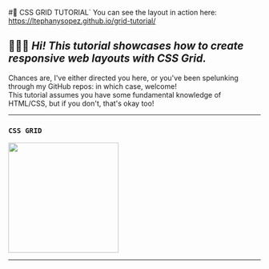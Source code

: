 #📓 CSS GRID TUTORIAL`
You can see the layout in action here: https://ltephanysopez.github.io/grid-tutorial/

## 👩🏽‍💻 _Hi! This tutorial showcases how to create responsive web layouts with CSS Grid._


Chances are, I've either directed you here, or you've been spelunking through my GitHub repos: in which case, welcome!  
This tutorial assumes you have some fundamental knowledge of HTML/CSS, but if you don't, that's okay too!

***************

### `CSS GRID`

<img src="https://pbs.twimg.com/media/Dp6psotU0AELSum.jpg:large" height=220>


*****************
